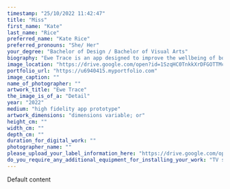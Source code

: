 ```yaml
---
timestamp: "25/10/2022 11:42:47"
title: "Miss"
first_name: "Kate"
last_name: "Rice"
preferred_name: "Kate Rice"
preferred_pronouns: "She/ Her"
your_degree: "Bachelor of Design / Bachelor of Visual Arts"
biography: "Ewe Trace is an app designed to improve the wellbeing of both grazier and animal in relation to on farm practices within sheep farming. Working with data collected from electronic identification (EID) tags, Ewe Trace takes this data and displays it back to the user in an easy to interpret format. The ability to quickly and easily interpret their data allows graziers to maximize their productivity, the level of care provided and traceability for both a whole flock and on an individual scale. This increased level of traceability also improves farm biosecurity. Research showed that common uses for EID tags included recording pregnancy status, weight gains and various visual traits. Key limitations facing EID are current data management solutions requiring skills in Microsoft Excel to analyze and manipulate data, with one of the hardest steps in interpreting data involving the transferal of data into a meaningful format on a device."
image_location: "https://drive.google.com/open?id=1SzqHC0TnkkXrDFGOTTMcmJsjxI9QM685"
portfolio_url: "https://u6940415.myportfolio.com"
image_caption: ""
name_of_photographer: ""
artwork_title: "Ewe Trace"
the_image_is_of_a: "Detail"
year: "2022"
medium: "high fidelity app prototype"
artwork_dimensions: "dimensions variable; or"
height_cm: ""
width_cm: ""
depth_cm: ""
duration_for_digital_work: ""
photographer_name: ""
please_upload_your_label_information_here: "https://drive.google.com/open?id=1SKIalihV0eyy9V0N71B1EtWnqgMFnqwI"
do_you_require_any_additional_equipment_for_installing_your_work: "TV screen, Power outlet"
---
```


Default content